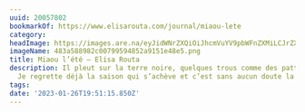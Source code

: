 ```yaml
---
uuid: 20057802
bookmarkOf: https://www.elisarouta.com/journal/miaou-lete
category: 
headImage: https://images.are.na/eyJidWNrZXQiOiJhcmVuYV9pbWFnZXMiLCJrZXkiOiIyMDA1NzgwMi9vcmlnaW5hbF80ODNhNTg4OTgyYzAwNzk5NTk0ODUyYTkxNTFlNDhlNS5wbmciLCJlZGl0cyI6eyJyZXNpemUiOnsid2lkdGgiOjEyMDAsImhlaWdodCI6MTIwMCwiZml0IjoiaW5zaWRlIiwid2l0aG91dEVubGFyZ2VtZW50Ijp0cnVlfSwid2VicCI6eyJxdWFsaXR5Ijo5MH0sImpwZWciOnsicXVhbGl0eSI6OTB9LCJyb3RhdGUiOm51bGx9fQ==?bc=0
imageName: 483a588982c00799594852a9151e48e5.png
title: Miaou l’été — Elisa Routa
description: Il pleut sur la terre noire, quelques trous comme des pattes de chats.
  Je regrette déjà la saison qui s’achève et c’est sans aucun doute la première fois.
tags: 
date: '2023-01-26T19:51:15.850Z'
---
```

